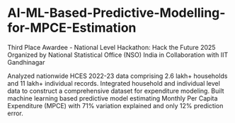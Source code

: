 # AI-ML-Based-Predictive-Modelling-for-MPCE-Estimation
Third Place Awardee - National Level Hackathon: Hack the Future 2025 
<br>
Organized by National Statistical Office (NSO) India in Collaboration with IIT Gandhinagar

Analyzed nationwide HCES 2022-23 data comprising 2.6 lakh+ households and 11 lakh+ individual records.
Integrated household and individual level data to construct a comprehensive dataset for expenditure modeling.
Built machine learning based predictive model estimating Monthly Per Capita Expenditure (MPCE) with 71% variation explained and only 12% prediction error.
